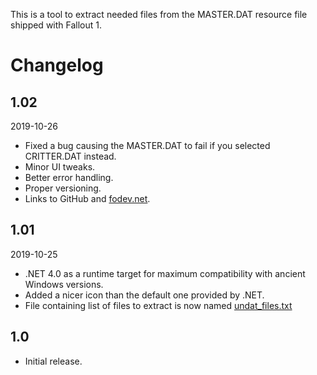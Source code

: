 This is a tool to extract needed files from the MASTER.DAT resource file shipped with Fallout 1.

# Changelog

## 1.02
2019-10-26
* Fixed a bug causing the MASTER.DAT to fail if you selected CRITTER.DAT instead.
* Minor UI tweaks.
* Better error handling.
* Proper versioning.
* Links to GitHub and [fodev.net](https://fodev.net).

## 1.01
2019-10-25
* .NET 4.0 as a runtime target for maximum compatibility with ancient Windows versions.
* Added a nicer icon than the default one provided by .NET.
* File containing list of files to extract is now named [undat_files.txt](../undat_files.txt)

## 1.0
* Initial release.
